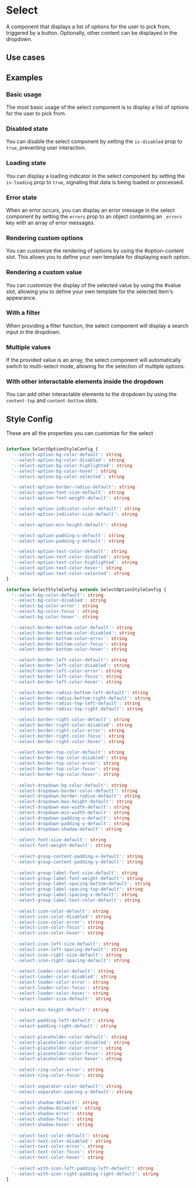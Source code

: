 # Select

A component that displays a list of options for the user to pick from, triggered by a button. Optionally, other content can be displayed in the dropdown.

## Use cases

<BulletList
  :items="[
    {
      description: 'When you want to allow users to select one or multiple options from a longer list of options.',
      variant: 'good',
    },
    {
      description: 'When the list is rather short and you want to select at most one item, you might want to use a radio group instead.',
      variant: 'bad',
      link: {
        label: 'Radio Group',
        href: '/vue-core/components/radio-group/radio-group',
      },
    },
    {
      description: 'When the list is rather short and you want to select at least one item, you might want to use a checkbox group instead.',
      variant: 'bad',
      link: {
        label: 'Checkbox Group',
        href: '/vue-core/components/checkbox-group/checkbox-group',
      },
    }
  ]"
/>

<!-- @include: ./select-meta.md -->

## Examples

### Basic usage
The most basic usage of the select component is to display a list of options for the user to pick from.

<ComponentPreview name="select/simple" />

### Disabled state
You can disable the select component by setting the `is-disabled` prop to `true`, preventing user interaction.

<ComponentPreview name="select/disabled" />

### Loading state
You can display a loading indicator in the select component by setting the `is-loading` prop to `true`, signaling that data is being loaded or processed.
<ComponentPreview name="select/loading" />

### Error state
When an error occurs, you can display an error message in the select component by setting the `errors` prop to an object containing an `_errors` key with an array of error messages.

<ComponentPreview name="select/error" />

### Rendering custom options
You can customize the rendering of options by using the #option-content slot. This allows you to define your own template for displaying each option.

<ComponentPreview name="select/custom-option" />

### Rendering a custom value
You can customize the display of the selected value by using the #value slot, allowing you to define your own template for the selected item's appearance.

<ComponentPreview name="select/custom-value" />

### With a filter 
When providing a filter function, the select component will display a search input in the dropdown.

<ComponentPreview name="select/with-search" />

### Multiple values
If the provided value is an array, the select component will automatically switch to multi-select mode, allowing for the selection of multiple options.

<ComponentPreview name="select/multiple" />

### With other interactable elements inside the dropdown
You can add other interactable elements to the dropdown by using the `content-top` and `content-bottom` slots.

<ComponentPreview name="select/clear-button" />


## Style Config

These are all the properties you can customize for the select

```ts

interface SelectOptionStyleConfig {
  '--select-option-bg-color-default': string
  '--select-option-bg-color-disabled': string
  '--select-option-bg-color-highlighted': string
  '--select-option-bg-color-hover': string
  '--select-option-bg-color-selected': string

  '--select-option-border-radius-default': string
  '--select-option-font-size-default': string
  '--select-option-font-weight-default': string

  '--select-option-indicator-color-default': string
  '--select-option-indicator-size-default': string

  '--select-option-min-height-default': string

  '--select-option-padding-x-default': string
  '--select-option-padding-y-default': string

  '--select-option-text-color-default': string
  '--select-option-text-color-disabled': string
  '--select-option-text-color-highlighted': string
  '--select-option-text-color-hover': string
  '--select-option-text-color-selected': string
}

interface SelectStyleConfig extends SelectOptionStyleConfig {
  '--select-bg-color-default': string
  '--select-bg-color-disabled': string
  '--select-bg-color-error': string
  '--select-bg-color-focus': string
  '--select-bg-color-hover': string

  '--select-border-bottom-color-default': string
  '--select-border-bottom-color-disabled': string
  '--select-border-bottom-color-error': string
  '--select-border-bottom-color-focus': string
  '--select-border-bottom-color-hover': string

  '--select-border-left-color-default': string
  '--select-border-left-color-disabled': string
  '--select-border-left-color-error': string
  '--select-border-left-color-focus': string
  '--select-border-left-color-hover': string

  '--select-border-radius-bottom-left-default': string
  '--select-border-radius-bottom-right-default': string
  '--select-border-radius-top-left-default': string
  '--select-border-radius-top-right-default': string

  '--select-border-right-color-default': string
  '--select-border-right-color-disabled': string
  '--select-border-right-color-error': string
  '--select-border-right-color-focus': string
  '--select-border-right-color-hover': string
  
  '--select-border-top-color-default': string
  '--select-border-top-color-disabled': string
  '--select-border-top-color-error': string
  '--select-border-top-color-focus': string
  '--select-border-top-color-hover': string
  
  '--select-dropdown-bg-color-default': string
  '--select-dropdown-border-color-default': string
  '--select-dropdown-border-radius-default': string
  '--select-dropdown-max-height-default': string
  '--select-dropdown-max-width-default': string
  '--select-dropdown-min-width-default': string
  '--select-dropdown-padding-x-default': string
  '--select-dropdown-padding-y-default': string
  '--select-dropdown-shadow-default': string
  
  '--select-font-size-default': string
  '--select-font-weight-default': string
  
  '--select-group-content-padding-x-default': string
  '--select-group-content-padding-y-default': string
  
  '--select-group-label-font-size-default': string
  '--select-group-label-font-weight-default': string
  '--select-group-label-spacing-bottom-default': string
  '--select-group-label-spacing-top-default': string
  '--select-group-label-spacing-x-default': string
  '--select-group-label-text-color-default': string
  
  '--select-icon-color-default': string
  '--select-icon-color-disabled': string
  '--select-icon-color-error': string
  '--select-icon-color-focus': string
  '--select-icon-color-hover': string
  
  '--select-icon-left-size-default': string
  '--select-icon-left-spacing-default': string
  '--select-icon-right-size-default': string
  '--select-icon-right-spacing-default': string
  
  '--select-loader-color-default': string
  '--select-loader-color-disabled': string
  '--select-loader-color-error': string
  '--select-loader-color-focus': string
  '--select-loader-color-hover': string
  '--select-loader-size-default': string
  
  '--select-min-height-default': string
  
  '--select-padding-left-default': string
  '--select-padding-right-default': string
  
  '--select-placeholder-color-default': string
  '--select-placeholder-color-disabled': string
  '--select-placeholder-color-error': string
  '--select-placeholder-color-focus': string
  '--select-placeholder-color-hover': string
  
  '--select-ring-color-error': string
  '--select-ring-color-focus': string
  
  '--select-separator-color-default': string
  '--select-separator-spacing-y-default': string
  
  '--select-shadow-default': string
  '--select-shadow-disabled': string
  '--select-shadow-error': string
  '--select-shadow-focus': string
  '--select-shadow-hover': string
  
  '--select-text-color-default': string
  '--select-text-color-disabled': string
  '--select-text-color-error': string
  '--select-text-color-focus': string
  '--select-text-color-hover': string
  
  '--select-with-icon-left-padding-left-default': string
  '--select-with-icon-right-padding-right-default': string
}

```